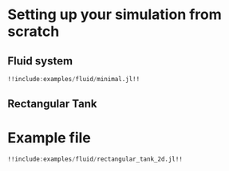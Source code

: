 # Setting up your simulation from scratch

## Fluid system
```julia
!!include:examples/fluid/minimal.jl!!

```

## Rectangular Tank




# Example file
```julia
!!include:examples/fluid/rectangular_tank_2d.jl!!

```

